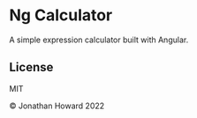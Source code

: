 # Ng Calculator

A simple expression calculator built with Angular.

## License

MIT

&copy; Jonathan Howard 2022
